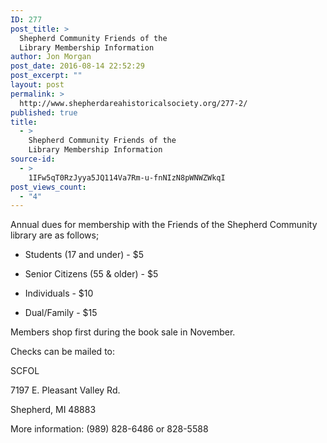 ```yaml
---
ID: 277
post_title: >
  Shepherd Community Friends of the
  Library Membership Information
author: Jon Morgan
post_date: 2016-08-14 22:52:29
post_excerpt: ""
layout: post
permalink: >
  http://www.shepherdareahistoricalsociety.org/277-2/
published: true
title:
  - >
    Shepherd Community Friends of the
    Library Membership Information
source-id:
  - >
    1IFw5qT0RzJyya5JQ114Va7Rm-u-fnNIzN8pWNWZWkqI
post_views_count:
  - "4"
---
```

Annual dues for membership with the Friends of the Shepherd Community library are as follows;

* Students (17 and under) - $5

* Senior Citizens (55 &amp; older) - $5

* Individuals - $10

* Dual/Family - $15

Members shop first during the book sale in November.

Checks can be mailed to:

SCFOL

7197 E. Pleasant Valley Rd.

Shepherd, MI 48883

More information: (989) 828-6486 or 828-5588